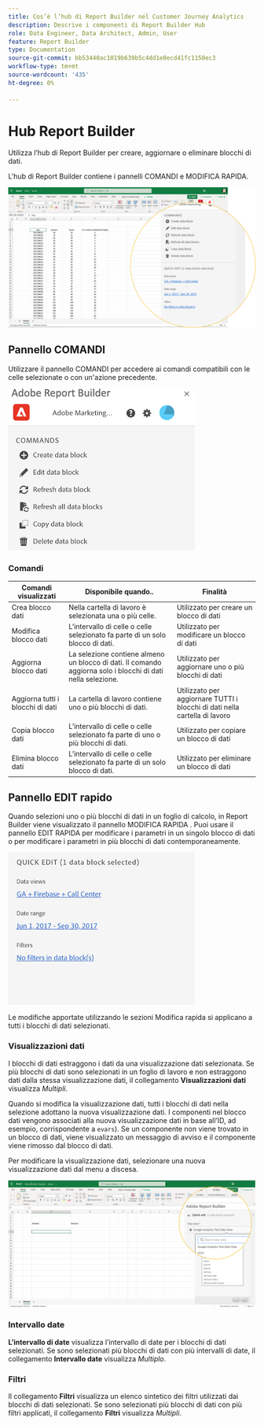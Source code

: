 ```yaml
---
title: Cos’è l’hub di Report Builder nel Customer Journey Analytics
description: Descrive i componenti di Report Builder Hub
role: Data Engineer, Data Architect, Admin, User
feature: Report Builder
type: Documentation
source-git-commit: bb53440ac1019b639b5c4dd1e0ecd41fc1150ec3
workflow-type: tm+mt
source-wordcount: '435'
ht-degree: 0%

---
```



# Hub Report Builder

Utilizza l’hub di Report Builder per creare, aggiornare o eliminare blocchi di dati.

L&#39;hub di Report Builder contiene i pannelli COMANDI e MODIFICA RAPIDA.

![](./assets/image13.png)

## Pannello COMANDI

Utilizzare il pannello COMANDI per accedere ai comandi compatibili con le celle selezionate o con un&#39;azione precedente.

![](./assets/hub1.png)

### Comandi

| Comandi visualizzati | Disponibile quando.. | Finalità |
|------|------------------|--------|
| Crea blocco dati | Nella cartella di lavoro è selezionata una o più celle. | Utilizzato per creare un blocco di dati |
| Modifica blocco dati | L’intervallo di celle o celle selezionato fa parte di un solo blocco di dati. | Utilizzato per modificare un blocco di dati |
| Aggiorna blocco dati | La selezione contiene almeno un blocco di dati. Il comando aggiorna solo i blocchi di dati nella selezione. | Utilizzato per aggiornare uno o più blocchi di dati |
| Aggiorna tutti i blocchi di dati | La cartella di lavoro contiene uno o più blocchi di dati. | Utilizzato per aggiornare TUTTI i blocchi di dati nella cartella di lavoro |
| Copia blocco dati | L’intervallo di celle o celle selezionato fa parte di uno o più blocchi di dati. | Utilizzato per copiare un blocco di dati |
| Elimina blocco dati | L’intervallo di celle o celle selezionato fa parte di un solo blocco di dati. | Utilizzato per eliminare un blocco di dati |

## Pannello EDIT rapido

Quando selezioni uno o più blocchi di dati in un foglio di calcolo, in Report Builder viene visualizzato il pannello MODIFICA RAPIDA . Puoi usare il pannello EDIT RAPIDA per modificare i parametri in un singolo blocco di dati o per modificare i parametri in più blocchi di dati contemporaneamente.

![](./assets/hub2.png)

Le modifiche apportate utilizzando le sezioni Modifica rapida si applicano a tutti i blocchi di dati selezionati.

### Visualizzazioni dati

I blocchi di dati estraggono i dati da una visualizzazione dati selezionata. Se più blocchi di dati sono selezionati in un foglio di lavoro e non estraggono dati dalla stessa visualizzazione dati, il collegamento **Visualizzazioni dati** visualizza *Multipli*.

Quando si modifica la visualizzazione dati, tutti i blocchi di dati nella selezione adottano la nuova visualizzazione dati. I componenti nel blocco dati vengono associati alla nuova visualizzazione dati in base all’ID, ad esempio, corrispondente a ```evars```). Se un componente non viene trovato in un blocco di dati, viene visualizzato un messaggio di avviso e il componente viene rimosso dal blocco di dati.

Per modificare la visualizzazione dati, selezionare una nuova visualizzazione dati dal menu a discesa.

![](./assets/image16.png)

### Intervallo date

**L’intervallo di date** visualizza l’intervallo di date per i blocchi di dati selezionati. Se sono selezionati più blocchi di dati con più intervalli di date, il collegamento **Intervallo date** visualizza *Multiplo*.

### Filtri

Il collegamento **Filtri** visualizza un elenco sintetico dei filtri utilizzati dai blocchi di dati selezionati. Se sono selezionati più blocchi di dati con più filtri applicati, il collegamento **Filtri** visualizza *Multipli*.
